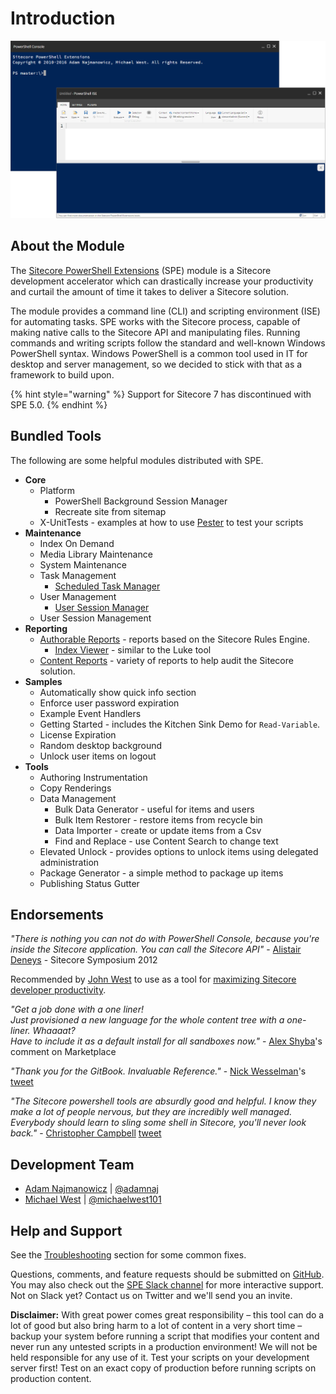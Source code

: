 # Introduction

![Sitecore PowerShell Extensions](.gitbook/assets/readme-console-ise.png)

## About the Module

The [Sitecore PowerShell Extensions](https://marketplace.sitecore.net/Modules/Sitecore_PowerShell_console.aspx) \(SPE\) module is a Sitecore development accelerator which can drastically increase your productivity and curtail the amount of time it takes to deliver a Sitecore solution.

The module provides a command line \(CLI\) and scripting environment \(ISE\) for automating tasks. SPE works with the Sitecore process, capable of making native calls to the Sitecore API and manipulating files. Running commands and writing scripts follow the standard and well-known Windows PowerShell syntax. Windows PowerShell is a common tool used in IT for desktop and server management, so we decided to stick with that as a framework to build upon.

{% hint style="warning" %}
Support for Sitecore 7 has discontinued with SPE 5.0.
{% endhint %}

## Bundled Tools

The following are some helpful modules distributed with SPE.

* **Core**
  * Platform
    * PowerShell Background Session Manager
    * Recreate site from sitemap
  * X-UnitTests - examples at how to use [Pester](https://github.com/pester/Pester) to test your scripts
* **Maintenance**
  * Index On Demand
  * Media Library Maintenance
  * System Maintenance
  * Task Management
    * [Scheduled Task Manager](modules/integration-points/toolbox.md)
  * User Management
    * [User Session Manager](modules/integration-points/toolbox.md)
  * User Session Management
* **Reporting**
  * [Authorable Reports](modules/integration-points/reports/authoring-reports.md) - reports based on the Sitecore Rules Engine.
    * [Index Viewer](modules/integration-points/toolbox.md) - similar to the Luke tool
  * [Content Reports](modules/integration-points/reports/) - variety of reports to help audit the Sitecore solution.
* **Samples**
  * Automatically show quick info section
  * Enforce user password expiration
  * Example Event Handlers
  * Getting Started - includes the Kitchen Sink Demo for `Read-Variable`.
  * License Expiration
  * Random desktop background
  * Unlock user items on logout
* **Tools**
  * Authoring Instrumentation
  * Copy Renderings
  * Data Management
    * Bulk Data Generator - useful for items and users
    * Bulk Item Restorer - restore items from recycle bin
    * Data Importer - create or update items from a Csv
    * Find and Replace - use Content Search to change text
  * Elevated Unlock - provides options to unlock items using delegated administration
  * Package Generator - a simple method to package up items
  * Publishing Status Gutter

## Endorsements

_"There is nothing you can not do with PowerShell Console, because you're inside the Sitecore application. You can call the Sitecore API"_ - [Alistair Deneys](https://twitter.com/adeneys) - Sitecore Symposium 2012

Recommended by [John West](https://twitter.com/sitecorejohn) to use as a tool for [maximizing Sitecore developer productivity](https://www.sitecore.net/learn/blogs/technical-blogs/john-west-sitecore-blog/posts/2015/02/maximize-sitecore-developer-productivity.aspx).

_"Get a job done with a one liner!  
Just provisioned a new language for the whole content tree with a one-liner. Whaaaat?  
Have to include it as a default install for all sandboxes now."_ - [Alex Shyba](https://marketplace.sitecore.net/Modules/Sitecore_PowerShell_console.aspx)'s comment on Marketplace

_"Thank you for the GitBook. Invaluable Reference."_ - [Nick Wesselman](https://twitter.com/techphoria414)'s [tweet](https://twitter.com/techphoria414/status/632033887632289792)

_"The Sitecore powershell tools are absurdly good and helpful. I know they make a lot of people nervous, but they are incredibly well managed. Everybody should learn to sling some shell in Sitecore, you'll never look back."_ - [Christopher Campbell](https://twitter.com/RehbellOne) [tweet](https://twitter.com/RehbellOne/status/1058048820435607552)

## Development Team

* [Adam Najmanowicz](https://blog.najmanowicz.com/) \| [@adamnaj](https://twitter.com/adamnaj)
* [Michael West](https://michaellwest.blogspot.com/) \| [@michaelwest101](https://twitter.com/MichaelWest101)

## Help and Support

See the [Troubleshooting](troubleshooting.md) section for some common fixes.

Questions, comments, and feature requests should be submitted on [GitHub](https://git.io/spe). You may also check out the [SPE Slack channel](https://sitecorechat.slack.com/messages/module-spe/) for more interactive support. Not on Slack yet? Contact us on Twitter and we'll send you an invite.

**Disclaimer:** With great power comes great responsibility – this tool can do a lot of good but also bring harm to a lot of content in a very short time – backup your system before running a script that modifies your content and never run any untested scripts in a production environment! We will not be held responsible for any use of it. Test your scripts on your development server first! Test on an exact copy of production before running scripts on production content.


